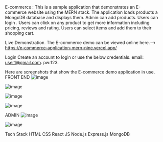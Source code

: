 E-commerce :
This is a sample application that demonstrates an E-commerce website using the MERN stack. 
The application loads products a MongoDB database and displays them. 
Admin can add products.
Users can login .
Users can click on any product to get more information including pricing, reviews and rating.
Users can select items and add them to their shopping cart.


Live Demonstration.
The E-commerce demo can be viewed online here.-->  https://e-commerce-application-mern-nine.vercel.app/

Login
Create an account to login or use the below credentials.
email: user1@gmail.com.
pw:123.

Here are screenshots that show the E-commerce demo application in use.
FRONT END
![image](https://github.com/GeethuGeorge/E-Commerce-Application-MERN/assets/109959204/7e399000-09ae-4467-b4c0-cd4e5f12d3c1)

![image](https://github.com/GeethuGeorge/E-Commerce-Application-MERN/assets/109959204/fc206e75-acac-41d2-98dc-28070c9d4151)

![image](https://github.com/GeethuGeorge/E-Commerce-Application-MERN/assets/109959204/e434474c-25d4-435e-96f1-87f4c3167d82)

![image](https://github.com/GeethuGeorge/E-Commerce-Application-MERN/assets/109959204/f3987d46-c33c-42bf-b160-f61f2b2cfd29)

ADMIN
![image](https://github.com/GeethuGeorge/E-Commerce-Application-MERN/assets/109959204/dccf9ecb-5a7e-45df-aee8-4cabe67b64c7)

![image](https://github.com/GeethuGeorge/E-Commerce-Application-MERN/assets/109959204/9ea83017-833a-4c67-bc1b-980d5a2029b3)


Tech Stack
HTML 
CSS
React JS
Node.js
Express.js
MongoDB



